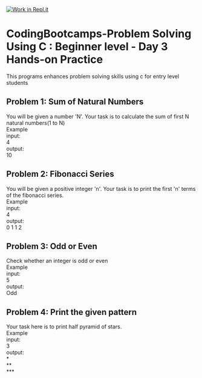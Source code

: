 [![Work in Repl.it](https://classroom.github.com/assets/work-in-replit-14baed9a392b3a25080506f3b7b6d57f295ec2978f6f33ec97e36a161684cbe9.svg)](https://classroom.github.com/online_ide?assignment_repo_id=4813349&assignment_repo_type=AssignmentRepo)
# CodingBootcamps-Problem Solving Using C : Beginner level - Day 3 Hands-on Practice
This programs enhances problem solving skills using c for entry level students 

<h2> Problem 1: Sum of Natural Numbers </h2>
<p>You will be given a number 'N'. Your task is to calculate the sum of first N natural numbers(1 to N)<br>
Example<br>
input:<br>
 4<br>
output: <br>
 10<br>

<h2> Problem 2: Fibonacci Series </h2>
<p>You will be given a positive integer 'n'. Your task is to print the first 'n' terms of the fibonacci series.<br>
Example<br>
input:<br>
 4<br>
output: <br>
 0 1 1 2<br>
 
 <h2> Problem 3: Odd or Even </h2>
<p>Check whether an integer is odd or even<br>
Example<br>
input:<br>
 5<br>
output: <br>
 Odd<br>
 
  <h2> Problem 4: Print the given pattern </h2>
<p>Your task here is to print half pyramid of stars.<br>
Example<br>
input:<br>
 3<br>
output: <br>
 *<br>
 **<br>
 ***<br>

